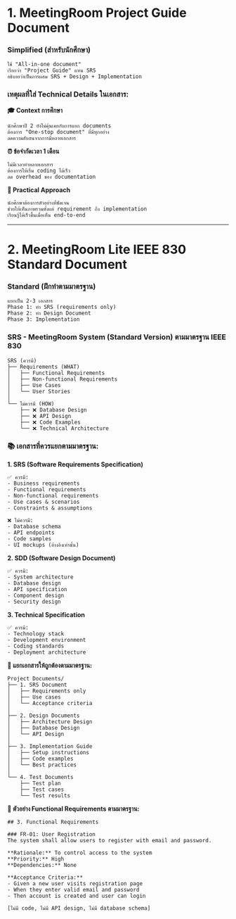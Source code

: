 # 1. MeetingRoom Project Guide Document

### Simplified (สำหรับนักศึกษา)

    ใช้ "All-in-one document" 
    เรียกว่า "Project Guide" แทน SRS
    อธิบายว่าเป็นการผสม SRS + Design + Implementation

### เหตุผลที่ใส่ Technical Details ในเอกสาร:
**🎓 Context การศึกษา**

    นักศึกษาปี 2 ยังไม่คุ้นเคยกับการแยก documents
    ต้องการ "One-stop document" ที่มีทุกอย่าง
    ลดความสับสนจากการมีหลายเอกสาร

**⏰ ข้อจำกัดเวลา 1 เดือน**

    ไม่มีเวลาทำหลายเอกสาร
    ต้องการให้เริ่ม coding ได้เร็ว
    ลด overhead ของ documentation

**🔧 Practical Approach**

    นักศึกษาต้องการตัวอย่างที่ชัดเจน
    ช่วยให้เห็นภาพรวมตั้งแต่ requirement ถึง implementation
    เรียนรู้ได้เร็วขึ้นเมื่อเห็น end-to-end

---

# 2. MeetingRoom Lite IEEE 830 Standard Document

### Standard (ฝึกทำตามมาตรฐาน)

    แยกเป็น 2-3 เอกสาร
    Phase 1: ทำ SRS (requirements only)
    Phase 2: ทำ Design Document
    Phase 3: Implementation

### SRS - MeetingRoom System (Standard Version) ตามมาตรฐาน IEEE 830

```
SRS (ควรมี)
├── Requirements (WHAT)
│   ├── Functional Requirements
│   ├── Non-functional Requirements
│   ├── Use Cases
│   └── User Stories
│
└── ไม่ควรมี (HOW)
    ├── ❌ Database Design
    ├── ❌ API Design
    ├── ❌ Code Examples
    └── ❌ Technical Architecture
```

### 📚 เอกสารที่ควรแยกตามมาตรฐาน:
**1. SRS (Software Requirements Specification)**
```
✅ ควรมี:
- Business requirements
- Functional requirements  
- Non-functional requirements
- Use cases & scenarios
- Constraints & assumptions

❌ ไม่ควรมี:
- Database schema
- API endpoints
- Code samples
- UI mockups (อ้างอิงเท่านั้น)
```
**2. SDD (Software Design Document)**
```
✅ ควรมี:
- System architecture
- Database design
- API specification
- Component design
- Security design
```
**3. Technical Specification**
```
✅ ควรมี:
- Technology stack
- Development environment
- Coding standards
- Deployment architecture
```

**🔄 แยกเอกสารให้ถูกต้องตามมาตรฐาน:**
```
Project Documents/
├── 1. SRS Document
│   ├── Requirements only
│   ├── Use cases
│   └── Acceptance criteria
│
├── 2. Design Documents  
│   ├── Architecture Design
│   ├── Database Design
│   └── API Design
│
├── 3. Implementation Guide
│   ├── Setup instructions
│   ├── Code examples
│   └── Best practices
│
└── 4. Test Documents
    ├── Test plan
    ├── Test cases
    └── Test results
```

**🔄 ตัวอย่าง Functional Requirements ตามมาตรฐาน:**
```
## 3. Functional Requirements

### FR-01: User Registration
The system shall allow users to register with email and password.

**Rationale:** To control access to the system
**Priority:** High
**Dependencies:** None

**Acceptance Criteria:**
- Given a new user visits registration page
- When they enter valid email and password
- Then account is created and user can login

[ไม่มี code, ไม่มี API design, ไม่มี database schema]
```


